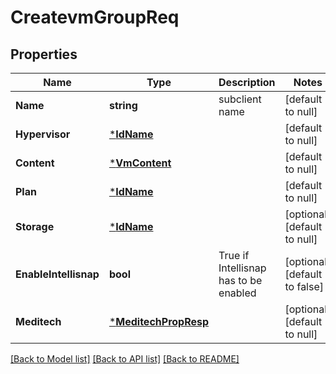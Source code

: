 # CreatevmGroupReq

## Properties
Name | Type | Description | Notes
------------ | ------------- | ------------- | -------------
**Name** | **string** | subclient name  | [default to null]
**Hypervisor** | [***IdName**](IdName.md) |  | [default to null]
**Content** | [***VmContent**](vmContent.md) |  | [default to null]
**Plan** | [***IdName**](IdName.md) |  | [default to null]
**Storage** | [***IdName**](IdName.md) |  | [optional] [default to null]
**EnableIntellisnap** | **bool** | True if Intellisnap has to be  enabled | [optional] [default to false]
**Meditech** | [***MeditechPropResp**](meditechPropResp.md) |  | [optional] [default to null]

[[Back to Model list]](../README.md#documentation-for-models) [[Back to API list]](../README.md#documentation-for-api-endpoints) [[Back to README]](../README.md)

